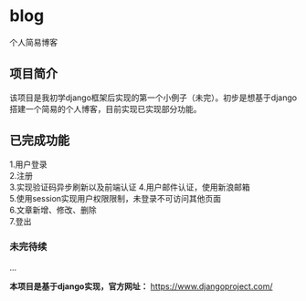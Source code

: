 # blog 
个人简易博客  

## 项目简介  
该项目是我初学django框架后实现的第一个小例子（未完）。初步是想基于django搭建一个简易的个人博客，目前实现已实现部分功能。  

## 已完成功能  
1.用户登录  
2.注册  
3.实现验证码异步刷新以及前端认证 
4.用户邮件认证，使用新浪邮箱  
5.使用session实现用户权限限制，未登录不可访问其他页面  
6.文章新增、修改、删除  
7.登出  

### 未完待续
...  

**本项目是基于django实现，官方网址：** https://www.djangoproject.com/  


